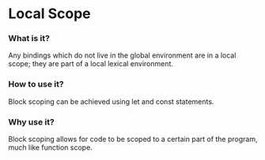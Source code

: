 # Local Scope

### What is it?

Any bindings which do not live in the global environment are in a local scope; they are part of a local lexical environment.

### How to use it?

Block scoping can be achieved using let and const statements.

### Why use it?

Block scoping allows for code to be scoped to a certain part of the program, much like function scope.
